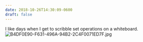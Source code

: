 ```yaml
---
date: 2018-10-26T14:30:09-0600
draft: false
---
```


I like days when I get to scribble set operations on a whiteboard. ![B4DF0E90-F631-496A-94B2-2C4F0071ED7F.jpg](http://ianwhitney.micro.blog/uploads/2018/5d3093afc3.jpg)

